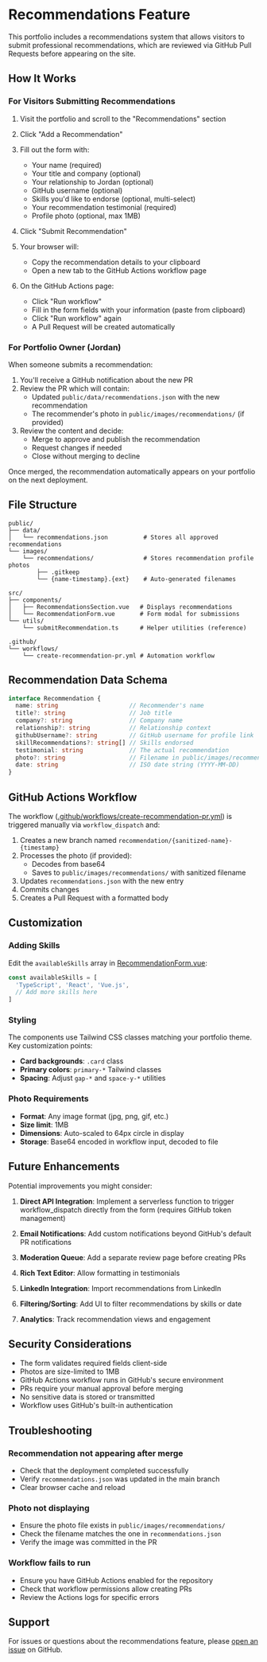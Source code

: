 # Recommendations Feature

This portfolio includes a recommendations system that allows visitors to submit professional recommendations, which are reviewed via GitHub Pull Requests before appearing on the site.

## How It Works

### For Visitors Submitting Recommendations

1. Visit the portfolio and scroll to the "Recommendations" section
2. Click "Add a Recommendation"
3. Fill out the form with:
   - Your name (required)
   - Your title and company (optional)
   - Your relationship to Jordan (optional)
   - GitHub username (optional)
   - Skills you'd like to endorse (optional, multi-select)
   - Your recommendation testimonial (required)
   - Profile photo (optional, max 1MB)

4. Click "Submit Recommendation"
5. Your browser will:
   - Copy the recommendation details to your clipboard
   - Open a new tab to the GitHub Actions workflow page

6. On the GitHub Actions page:
   - Click "Run workflow"
   - Fill in the form fields with your information (paste from clipboard)
   - Click "Run workflow" again
   - A Pull Request will be created automatically

### For Portfolio Owner (Jordan)

When someone submits a recommendation:

1. You'll receive a GitHub notification about the new PR
2. Review the PR which will contain:
   - Updated `public/data/recommendations.json` with the new recommendation
   - The recommender's photo in `public/images/recommendations/` (if provided)
3. Review the content and decide:
   - Merge to approve and publish the recommendation
   - Request changes if needed
   - Close without merging to decline

Once merged, the recommendation automatically appears on your portfolio on the next deployment.

## File Structure

```
public/
├── data/
│   └── recommendations.json          # Stores all approved recommendations
└── images/
    └── recommendations/              # Stores recommendation profile photos
        ├── .gitkeep
        └── {name-timestamp}.{ext}    # Auto-generated filenames

src/
├── components/
│   ├── RecommendationsSection.vue   # Displays recommendations
│   └── RecommendationForm.vue       # Form modal for submissions
└── utils/
    └── submitRecommendation.ts      # Helper utilities (reference)

.github/
└── workflows/
    └── create-recommendation-pr.yml # Automation workflow
```

## Recommendation Data Schema

```typescript
interface Recommendation {
  name: string                    // Recommender's name
  title?: string                  // Job title
  company?: string                // Company name
  relationship?: string           // Relationship context
  githubUsername?: string         // GitHub username for profile link
  skillRecommendations?: string[] // Skills endorsed
  testimonial: string             // The actual recommendation
  photo?: string                  // Filename in public/images/recommendations/
  date: string                    // ISO date string (YYYY-MM-DD)
}
```

## GitHub Actions Workflow

The workflow ([.github/workflows/create-recommendation-pr.yml](.github/workflows/create-recommendation-pr.yml)) is triggered manually via `workflow_dispatch` and:

1. Creates a new branch named `recommendation/{sanitized-name}-{timestamp}`
2. Processes the photo (if provided):
   - Decodes from base64
   - Saves to `public/images/recommendations/` with sanitized filename
3. Updates `recommendations.json` with the new entry
4. Commits changes
5. Creates a Pull Request with a formatted body

## Customization

### Adding Skills

Edit the `availableSkills` array in [RecommendationForm.vue](src/components/RecommendationForm.vue):

```typescript
const availableSkills = [
  'TypeScript', 'React', 'Vue.js',
  // Add more skills here
]
```

### Styling

The components use Tailwind CSS classes matching your portfolio theme. Key customization points:

- **Card backgrounds**: `.card` class
- **Primary colors**: `primary-*` Tailwind classes
- **Spacing**: Adjust `gap-*` and `space-y-*` utilities

### Photo Requirements

- **Format**: Any image format (jpg, png, gif, etc.)
- **Size limit**: 1MB
- **Dimensions**: Auto-scaled to 64px circle in display
- **Storage**: Base64 encoded in workflow input, decoded to file

## Future Enhancements

Potential improvements you might consider:

1. **Direct API Integration**: Implement a serverless function to trigger workflow_dispatch directly from the form (requires GitHub token management)

2. **Email Notifications**: Add custom notifications beyond GitHub's default PR notifications

3. **Moderation Queue**: Add a separate review page before creating PRs

4. **Rich Text Editor**: Allow formatting in testimonials

5. **LinkedIn Integration**: Import recommendations from LinkedIn

6. **Filtering/Sorting**: Add UI to filter recommendations by skills or date

7. **Analytics**: Track recommendation views and engagement

## Security Considerations

- The form validates required fields client-side
- Photos are size-limited to 1MB
- GitHub Actions workflow runs in GitHub's secure environment
- PRs require your manual approval before merging
- No sensitive data is stored or transmitted
- Workflow uses GitHub's built-in authentication

## Troubleshooting

### Recommendation not appearing after merge

- Check that the deployment completed successfully
- Verify `recommendations.json` was updated in the main branch
- Clear browser cache and reload

### Photo not displaying

- Ensure the photo file exists in `public/images/recommendations/`
- Check the filename matches the one in `recommendations.json`
- Verify the image was committed in the PR

### Workflow fails to run

- Ensure you have GitHub Actions enabled for the repository
- Check that workflow permissions allow creating PRs
- Review the Actions logs for specific errors

## Support

For issues or questions about the recommendations feature, please [open an issue](https://github.com/jordpo/jordpo.github.io/issues) on GitHub.
